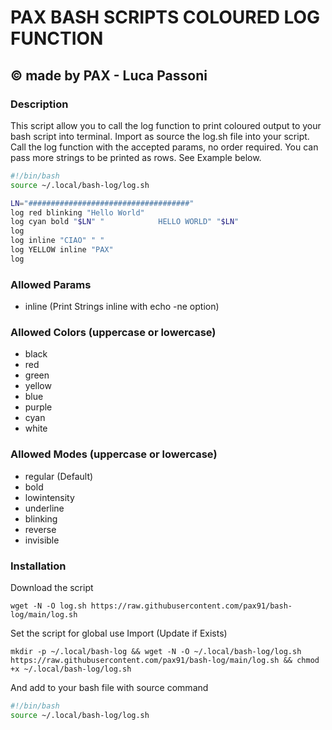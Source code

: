 # PAX BASH SCRIPTS COLOURED LOG FUNCTION
## © made by PAX - Luca Passoni

### Description
This script allow you to call the log function to print coloured output to your bash script into terminal.
Import as source the log.sh file into your script.
Call the log function with the accepted params, no order required.
You can pass more strings to be printed as rows. See Example below.
```bash
#!/bin/bash
source ~/.local/bash-log/log.sh

LN="####################################"
log red blinking "Hello World"
log cyan bold "$LN" "            HELLO WORLD" "$LN"
log 
log inline "CIAO" " "
log YELLOW inline "PAX"
log
```
### Allowed Params
- inline (Print Strings inline with echo -ne option)
### Allowed Colors (uppercase or lowercase)
- black
- red
- green
- yellow
- blue
- purple
- cyan
- white
### Allowed Modes (uppercase or lowercase)
- regular (Default)
- bold
- lowintensity
- underline
- blinking
- reverse
- invisible
### Installation
Download the script
```
wget -N -O log.sh https://raw.githubusercontent.com/pax91/bash-log/main/log.sh
```
Set the script for global use Import (Update if Exists)
```
mkdir -p ~/.local/bash-log && wget -N -O ~/.local/bash-log/log.sh https://raw.githubusercontent.com/pax91/bash-log/main/log.sh && chmod +x ~/.local/bash-log/log.sh
```
And add to your bash file with source command
```bash
#!/bin/bash
source ~/.local/bash-log/log.sh
```
